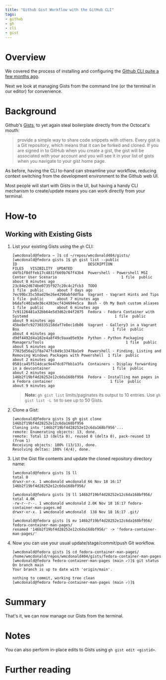 ```yaml
---
title: "Github Gist Workflow with the GitHub CLI"
tags:
- github
- gh
- cli
- gist
---
```


# Overview
We covered the process of installing and configuring the [Github CLI quite a few months ago](https://wmcdonald404.co.uk/2024/01/02/github-cli-setup.html).

Next we look at managing Gists from the command line (or the terminal in our editor) for convenience. 

# Background
Github's [Gists](https://docs.github.com/en/get-started/writing-on-github/editing-and-sharing-content-with-gists/creating-gists#about-gists), to yet again steal boilerplate directly from the Octocat's mouth:

>  provide a simple way to share code snippets with others. Every gist is a Git repository, which means that it can be forked and cloned. If you are signed in to GitHub when you create a gist, the gist will be associated with your account and you will see it in your list of gists when you navigate to your gist home page. 

As before, having the CLI to-hand can streamline your workflow, reducing context switching from the development environment to the Github web UI. 

Most people will start with Gists in the UI, but having a handy CLI mechanism to create/update means you can work directly from your terminal. 

# How-to
## Working with Existing Gists

1. List your existing Gists using the `gh` CLI:

    ```
    [wmcdonald@fedora ~ ]$ cd ~/repos/wmcdonald404/gists/
    [wmcdonald@fedora gists ]$ gh gist list --public
    ID                                DESCRIPTION                                                                  FILES   VISIBILITY  UPDATED            
    d4fb1f0dffeb17c4831f669b767f43b4  Powershell - Powershell MSI Center User Scenario                             1 file  public      about 8 minutes ago
    23c84e2d674be0735f927c20c4c2fcb3  TODO                                                                         1 file  public      about 7 days ago
    7ec99bc35c50ad29e26e4290abfddfba  Vagrant - Vagrant Hints and Tips                                             1 file  public      about 7 minutes ago
    b6dafc402ade36c4383ecf434694e5ca  Bash - Oh My Bash custom aliases                                             1 file  public      about 6 minutes ago
    7c91126481a32bb64e5d3d62c04f2075  Fedora - Fedora Container with Systemd                                       1 file  public      about 9 minutes ago
    45be8efc92730335158daf7e8ec1db86  Vagrant - Gallery3 in a Vagrant Box                                          1 file  public      about 4 minutes ago
    d9df4492d4a102e4a8f49c9aaa05e93e  Python - Python Packaging Managers/Tools                                     1 file  public      about 5 minutes ago
    77025d56a21f8a747fc849c33478a1e9  Powershell - Finding, Listing and Removing Windows Packages with Powershell  1 file  public      about 2 minutes ago
    0501ca45f514dcac9e47dc87fbb1a3fa  Containers - Display forwarding in a devcontainer                            1 file  public      about 2 minutes ago
    146b2f19bf4d28252e12c6da168bf956  Fedora - Installing man pages in a Fedora container                          1 file  public      about 9 minutes ago
    ```

    > **Note:** `gh gist list` limits/paginates its output to 10 entries. Use `gh gist list -L 50` to see up to 50 Gists.
    
2. Clone a Gist:

    ```
    [wmcdonald@fedora gists ]$ gh gist clone 146b2f19bf4d28252e12c6da168bf956
    Cloning into '146b2f19bf4d28252e12c6da168bf956'...
    remote: Enumerating objects: 13, done.
    remote: Total 13 (delta 0), reused 0 (delta 0), pack-reused 13 (from 1)
    Receiving objects: 100% (13/13), done.
    Resolving deltas: 100% (4/4), done.
    ```

3. List the Gist file contents and update the cloned repository directory name:

    ```
    [wmcdonald@fedora gists ]$ ll
    total 0
    drwxr-xr-x. 1 wmcdonald wmcdonald 66 Nov 18 16:17 146b2f19bf4d28252e12c6da168bf956/

    [wmcdonald@fedora gists ]$ ll 146b2f19bf4d28252e12c6da168bf956/
    total 4.0K
    -rw-r--r--. 1 wmcdonald wmcdonald 2.0K Nov 18 16:17 fedora-container-man-pages.md
    drwxr-xr-x. 1 wmcdonald wmcdonald  138 Nov 18 16:17 .git/

    [wmcdonald@fedora gists ]$ mv 146b2f19bf4d28252e12c6da168bf956/ fedora-container-man-pages/
    renamed '146b2f19bf4d28252e12c6da168bf956/' -> 'fedora-container-man-pages/'
    ```

4. Now you can use your usual update/stage/commit/push Git workflow.

    ```
    [wmcdonald@fedora gists ]$ cd fedora-container-man-pages/
    /home/wmcdonald/repos/wmcdonald404/gists/fedora-container-man-pages
    [wmcdonald@fedora fedora-container-man-pages (main ✓)]$ git status
    On branch main
    Your branch is up to date with 'origin/main'.

    nothing to commit, working tree clean
    [wmcdonald@fedora fedora-container-man-pages (main ✓)]$ 
    ```

# Summary
That's it, we can now manage our Gists from the terminal.

# Notes
You can also perform in-place edits to Gists using `gh gist edit <gistid>`.

# Further reading
